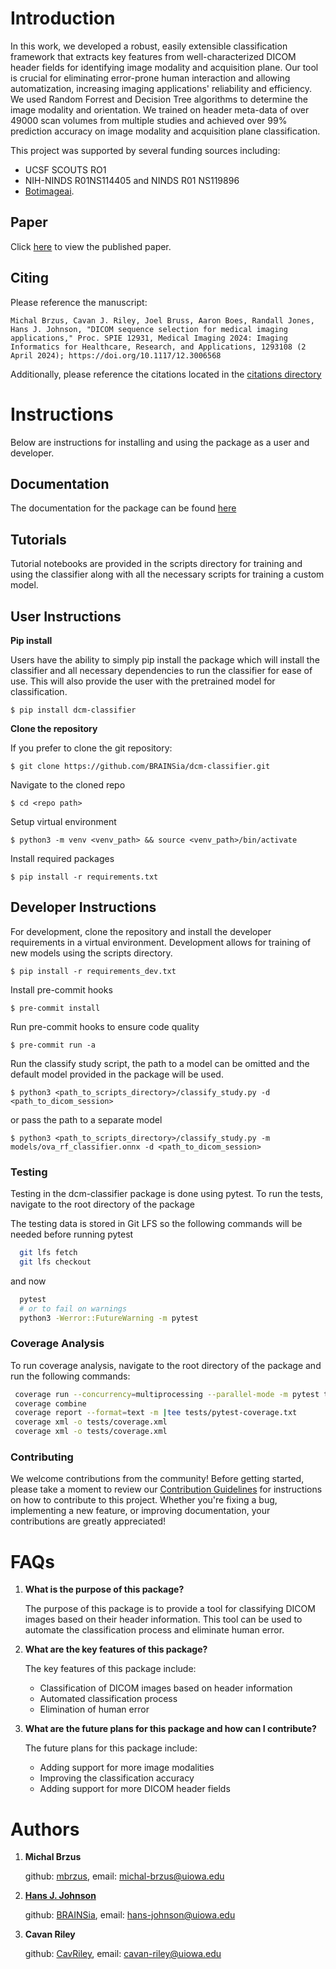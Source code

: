 # Introduction

In this work, we developed a robust, easily extensible classification framework that extracts key features from well-characterized DICOM header fields for identifying image modality and acquisition plane. Our tool is crucial for eliminating error-prone human interaction and allowing automatization, increasing imaging applications' reliability and efficiency. We used Random Forrest and Decision Tree algorithms to determine the image modality and orientation. We trained on header meta-data of over 49000 scan volumes from multiple studies and achieved over 99% prediction accuracy on image modality and acquisition plane classification.

This project was supported by several funding sources including:

 - UCSF SCOUTS RO1
 - NIH-NINDS R01NS114405 and NINDS R01 NS119896
 - [Botimageai](https://www.botimageai.com/).

## Paper

Click [here](https://www.spiedigitallibrary.org/conference-proceedings-of-spie/12931/3006568/DICOM-sequence-selection-for-medical-imaging-applications/10.1117/12.3006568.full#_=_) to view the published paper.


##  Citing
Please reference the manuscript:

`Michal Brzus, Cavan J. Riley, Joel Bruss, Aaron Boes, Randall Jones, Hans J. Johnson, "DICOM sequence selection for medical imaging applications," Proc. SPIE 12931, Medical Imaging 2024: Imaging Informatics for Healthcare, Research, and Applications, 1293108 (2 April 2024); https://doi.org/10.1117/12.3006568`

Additionally, please reference the citations located in the [citations directory](https://github.com/BRAINSia/dcm-classifier/tree/main/citations)

# Instructions

Below are instructions for installing and using the package as a user and developer.

## Documentation

The documentation for the package can be found [here](https://dcm-classifier.readthedocs.io/en/latest/index.html)

## Tutorials

Tutorial notebooks are provided in the scripts directory for training and using the classifier along with all the necessary scripts for training a custom model.

## User Instructions

**Pip install**

Users have the ability to simply pip install the package which will install the classifier and all necessary dependencies to run the classifier for ease of use. This will also provide the user with the pretrained model for classification.

`$ pip install dcm-classifier`

**Clone the repository**

If you prefer to clone the git repository:

`$ git clone https://github.com/BRAINSia/dcm-classifier.git`

Navigate to the cloned repo

`$ cd <repo path>`

Setup virtual environment

`$ python3 -m venv <venv_path> && source <venv_path>/bin/activate`

Install required packages

`$ pip install -r requirements.txt`

## Developer Instructions

For development, clone the repository and install the developer requirements in a virtual environment. Development allows for training of new models using the scripts directory.

`$ pip install -r requirements_dev.txt`

Install pre-commit hooks

`$ pre-commit install`

Run pre-commit hooks to ensure code quality

`$ pre-commit run -a`

Run the classify study script, the path to a model can be omitted and the default model provided in the package will be used.

`$ python3 <path_to_scripts_directory>/classify_study.py -d <path_to_dicom_session>`

or pass the path to a separate model

`$ python3 <path_to_scripts_directory>/classify_study.py -m models/ova_rf_classifier.onnx -d <path_to_dicom_session>`

### Testing

Testing in the dcm-classifier package is done using pytest. To run the tests, navigate to the root directory of the package

The testing data is stored in Git LFS so the following commands will be needed before running pytest

```bash
  git lfs fetch
  git lfs checkout
```

and now

```bash
  pytest
  # or to fail on warnings
  python3 -Werror::FutureWarning -m pytest
```
### Coverage Analysis

To run coverage analysis, navigate to the root directory of the package and run the following commands:
```bash
 coverage run --concurrency=multiprocessing --parallel-mode -m pytest tests --junitxml=tests/pytest.xml
 coverage combine
 coverage report --format=text -m |tee tests/pytest-coverage.txt
 coverage xml -o tests/coverage.xml
 coverage xml -o tests/coverage.xml
```
### Contributing

We welcome contributions from the community! Before getting started, please take a moment to review our [Contribution Guidelines](CONTRIBUTING.md) for instructions on how to contribute to this project. Whether you're fixing a bug, implementing a new feature, or improving documentation, your contributions are greatly appreciated!



# FAQs

1. **What is the purpose of this package?**

    The purpose of this package is to provide a tool for classifying DICOM images based on their header information. This tool can be used to automate the classification process and eliminate human error.


2. **What are the key features of this package?**

    The key features of this package include:
    - Classification of DICOM images based on header information
    - Automated classification process
    - Elimination of human error


3. **What are the future plans for this package and how can I contribute?**

    The future plans for this package include:
    - Adding support for more image modalities
    - Improving the classification accuracy
    - Adding support for more DICOM header fields

# Authors

1. **Michal Brzus**

    github: [mbrzus](https://github.com/mbrzus), email: michal-brzus@uiowa.edu

2. [**Hans J. Johnson**](https://engineering.uiowa.edu/people/hans-johnson)

    github: [BRAINSia](https://github.com/BRAINSia), email: hans-johnson@uiowa.edu

3. **Cavan Riley**

    github: [CavRiley](https://github.com/CavRiley), email: cavan-riley@uiowa.edu

